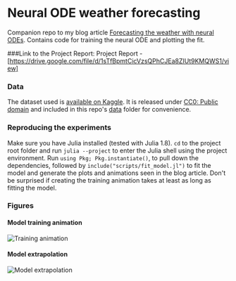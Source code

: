 # Neural ODE weather forecasting
Companion repo to my blog article [Forecasting the weather with neural ODEs](https://sebastiancallh.github.io/post/neural-ode-weather-forecast/). Contains code for training the neural ODE and plotting the fit.

###Link to the Project Report:
Project Report - [https://drive.google.com/file/d/1sTfBpmtCicVzsQPhCJEa8ZIUt9KMQWS1/view]
### Data
The dataset used is [available on Kaggle](https://www.kaggle.com/sumanthvrao/daily-climate-time-series-data). It is released under [CC0: Public domain](https://creativecommons.org/publicdomain/zero/1.0/) and included in this repo's [data](./data) folder for convenience.

### Reproducing the experiments
Make sure you have Julia installed (tested with Julia 1.8). `cd` to the project root folder and run `julia --project` to enter the Julia shell using the project environment. Run `using Pkg; Pkg.instantiate()`, to pull down the dependencies, followed by `include("scripts/fit_model.jl")` to fit the model and generate the plots and animations seen in the blog article. Don't be surprised if creating the training animation takes at least as long as fitting the model.

### Figures
#### Model training animation
![Training animation](./plots/training.gif)

#### Model extrapolation
![Model extrapolation](./plots/extrapolation.svg)
